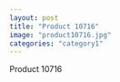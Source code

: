 ```yaml
---
layout: post
title: "Product 10716"
image: "product10716.jpg"
categories: "category1"
---
```

Product 10716
